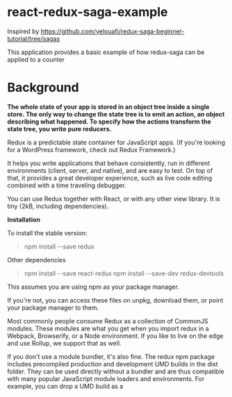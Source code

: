 # react-redux-saga-example

Inspired by https://github.com/yelouafi/redux-saga-beginner-tutorial/tree/sagas

This application provides a basic example of how redux-saga can be applied to a counter

# Background

**The whole state of your app is stored in an object tree inside a single store.
The only way to change the state tree is to emit an action, an object describing what happened.
To specify how the actions transform the state tree, you write pure reducers.**

Redux is a predictable state container for JavaScript apps.
(If you're looking for a WordPress framework, check out Redux Framework.)

It helps you write applications that behave consistently, run in different environments (client, server, and native), and are easy to test. On top of that, it provides a great developer experience, such as live code editing combined with a time traveling debugger.

You can use Redux together with React, or with any other view library.
It is tiny (2kB, including dependencies).

**Installation**

To install the stable version:

> npm install --save redux

Other dependencies

> npm install --save react-redux
> npm install --save-dev redux-devtools

This assumes you are using npm as your package manager.

If you're not, you can access these files on unpkg, download them, or point your package manager to them.

Most commonly people consume Redux as a collection of CommonJS modules. These modules are what you get when you import redux in a Webpack, Browserify, or a Node environment. If you like to live on the edge and use Rollup, we support that as well.

If you don't use a module bundler, it's also fine. The redux npm package includes precompiled production and development UMD builds in the dist folder. They can be used directly without a bundler and are thus compatible with many popular JavaScript module loaders and environments. For example, you can drop a UMD build as a <script> tag on the page, or tell Bower to install it. The UMD builds make Redux available as a window.Redux global variable.

The Redux source code is written in ES2015 but we precompile both CommonJS and UMD builds to ES5 so they work in any modern browser. You don't need to use Babel or a module bundler to get started with Redux.

**Other dependencies / tools**



# Instructions

Setup

```
npm install
```

Run the demo

```
npm start
```

Run tests

```
npm test
```
